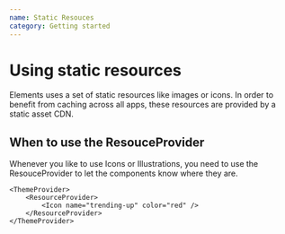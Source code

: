 ```yaml
---
name: Static Resouces
category: Getting started
---
```


# Using static resources
Elements uses a set of static resources like images or icons. In order to benefit from caching across all apps, these resources are provided by a static asset CDN.

## When to use the ResouceProvider
Whenever you like to use Icons or Illustrations, you need to use the
ResouceProvider to let the components know where they are.

```example
<ThemeProvider>
    <ResourceProvider>
        <Icon name="trending-up" color="red" />
    </ResourceProvider>
</ThemeProvider>
```
